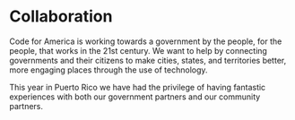 # Collaboration

Code for America is working towards a government by the people, for the people, that works in the 21st century. We want to help by connecting governments and their citizens to make cities, states, and territories better, more engaging places through the use of technology.

This year in Puerto Rico we have had the privilege of having fantastic experiences with both our government partners and our community partners.
